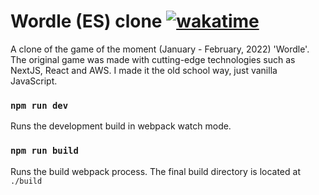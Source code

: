 # Wordle (ES) clone [![wakatime](https://wakatime.com/badge/user/b9d25ba3-da9c-44da-9a0b-bd8bb81c6074/project/987152a6-9fac-490a-b48c-4d6cdc35512e.svg)](https://wakatime.com/badge/user/b9d25ba3-da9c-44da-9a0b-bd8bb81c6074/project/987152a6-9fac-490a-b48c-4d6cdc35512e)

A clone of the game of the moment (January - February, 2022) 'Wordle'.
\
The original game was made with cutting-edge technologies such as NextJS, React and AWS.
I made it the old school way, just vanilla JavaScript.

### `npm run dev`
Runs the development build in webpack watch mode.

### `npm run build`
Runs the build webpack process. The final build directory is located at `./build`


